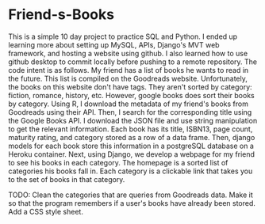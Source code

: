 # Friend-s-Books
This is a simple 10 day project to practice SQL and Python. I ended up learning more about setting up MySQL, APIs, Django's MVT web framework, and hosting a website using github. I also learned how to use github desktop to commit locally before pushing to a remote repository. 
The code intent is as follows. My friend has a list of books he wants to read in the future. This list is compiled on the Goodreads website. 
Unfortunately, the books on this website don't have tags. They aren't sorted by category: fiction, romance, history, etc. 
However, google books does sort their books by category. 
Using R, I download the metadata of my friend's books from Goodreads using their API.
Then, I search for the corresponding title using the Google Books API. I download the JSON file and use string manipulation to get the relevant information. 
Each book has its title, ISBN13, page count, maturity rating, and category stored as a row of a data frame. 
Then, django models for each book store this information in a postgreSQL database on a Heroku container.
Next, using Django, we develop a webpage for my friend to see his books in each category. The homepage is a sorted list of categories his books fall in. Each category is a clickable link that takes you to the set of books in that category. 

TODO: Clean the categories that are queries from Goodreads data. Make it so that the program remembers if a user's books have already been stored. Add a CSS style sheet.



